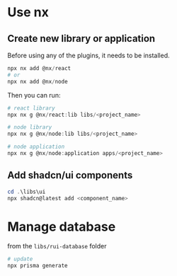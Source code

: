 # Use nx

## Create new library or application

Before using any of the plugins, it needs to be installed.

```powershell
npx nx add @nx/react
# or
npx nx add @nx/node
```

Then you can run:

```powershell
# react library
npx nx g @nx/react:lib libs/<project_name>

# node library
npx nx g @nx/node:lib libs/<project_name>

# node application
npx nx g @nx/node:application apps/<project_name>

```

## Add shadcn/ui components

```powershell
cd .\libs\ui
npx shadcn@latest add <component_name>
```

# Manage database
from the `libs/rui-database` folder
```powershell
# update 
npx prisma generate
```
